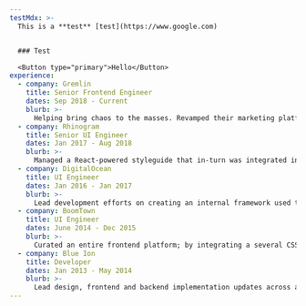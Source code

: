 ```yaml
---
testMdx: >-
  This is a **test** [test](https://www.google.com)


  ### Test

  <Button type="primary">Hello</Button>
experience:
  - company: Gremlin
    title: Senior Frontend Engineer
    dates: Sep 2018 - Current
    blurb: >-
      Helping bring chaos to the masses. Revamped their marketing platform, alongside creating [ChaosKit](https://feature-emotion--chaoskit.netlify.com/). Currently working on several internal tools and a few suprises; all powered by React.
  - company: Rhinogram
    title: Senior UI Engineer
    dates: Jan 2017 - Aug 2018
    blurb: >-
      Managed a React-powered styleguide that in-turn was integrated into the flagship application that helps both physicians and patients communicate more effectively.
  - company: DigitalOcean
    title: UI Engineer
    dates: Jan 2016 - Jan 2017
    blurb: >-
      Lead development efforts on creating an internal framework used to power the main website and ongoing brand initiatives. Implemented style guides for saner development workflows. Worked alongside a talented group dedicated to accessibility and performance.
  - company: BoomTown
    title: UI Engineer
    dates: June 2014 - Dec 2015
    blurb: >-
      Curated an entire frontend platform; by integrating a several CSS/JS components within a system that scales to multiple themes and millions of users each month. Worked with Object Oriented JS frameworks like Backbone each day.
  - company: Blue Ion
    title: Developer
    dates: Jan 2013 - May 2014
    blurb: >-
      Lead design, frontend and backend implementation updates across a vast array of clients and requirements. Was an integral part of client interactions and scoping project specifications.
---
```

